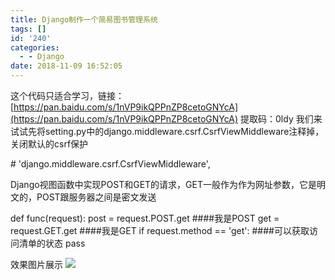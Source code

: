 ```yaml
---
title: Django制作一个简易图书管理系统
tags: []
id: '240'
categories:
  - - Django
date: 2018-11-09 16:52:05
---
```


这个代码只适合学习，链接：[https://pan.baidu.com/s/1nVP9ikQPPnZP8cetoGNYcA](https://pan.baidu.com/s/1nVP9ikQPPnZP8cetoGNYcA) 提取码：0ldy 我们来试试先将setting.py中的django.middleware.csrf.CsrfViewMiddleware注释掉，关闭默认的csrf保护

\#    'django.middleware.csrf.CsrfViewMiddleware',

Django视图函数中实现POST和GET的请求，GET一般作为作为网址参数，它是明文的，POST跟服务器之间是密文发送

def func(request):
    post = request.POST.get  ####我是POST
    get = request.GET.get    ####我是GET
    if request.method == 'get':  ####可以获取访问清单的状态
        pass

效果图片展示 ![](https://post.332b.com/wp-content/uploads/2018/11/20181109164710.png)